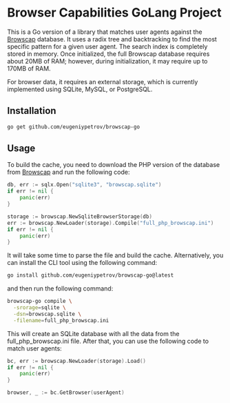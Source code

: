 # Browser Capabilities GoLang Project

This is a Go version of a library that matches user agents against the [Browscap](https://browscap.org/) database. It
uses a radix tree and backtracking to find the most specific pattern for a given user agent. The search index is
completely stored in memory. Once initialized, the full Browscap database requires about 20MB of RAM; however, during
initialization, it may require up to 170MB of RAM.

For browser data, it requires an external storage, which is currently implemented using SQLite, MySQL, or PostgreSQL.

## Installation

```bash
go get github.com/eugeniypetrov/browscap-go
```

## Usage

To build the cache, you need to download the PHP version of the database from [Browscap](https://browscap.org/) and run
the following code:


```go
db, err := sqlx.Open("sqlite3", "browscap.sqlite")
if err != nil {
    panic(err)
}

storage := browscap.NewSqliteBrowserStorage(db)
err := browscap.NewLoader(storage).Compile("full_php_browscap.ini")
if err != nil {
    panic(err)
}
```

It will take some time to parse the file and build the cache. Alternatively, you can install the CLI tool using the
following command:

```bash
go install github.com/eugeniypetrov/browscap-go@latest
```

and then run the following command:

```bash
browscap-go compile \
  -srorage=sqlite \
  -dsn=browscap.sqlite \
  -filename=full_php_browscap.ini
```

This will create an SQLite database with all the data from the full_php_browscap.ini file. After that, you can use the
following code to match user agents:

```go
bc, err := browscap.NewLoader(storage).Load()
if err != nil {
    panic(err)
}

browser, _ := bc.GetBrowser(userAgent)
```